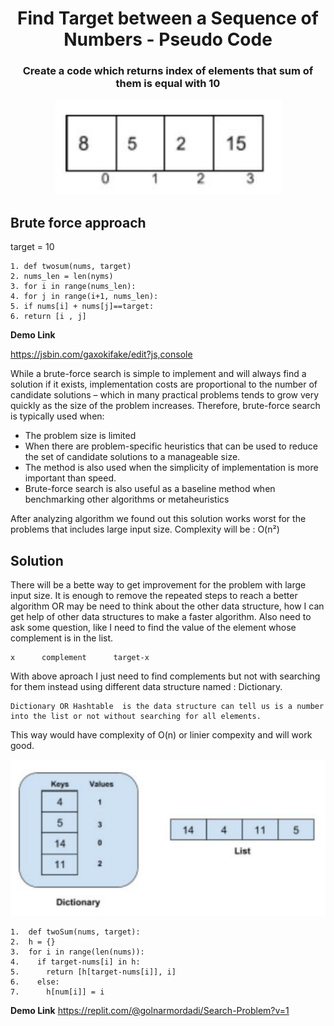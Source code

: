 <div align="center">
  <h1><a>Find Target between a Sequence of Numbers</a> - Pseudo Code</h1>

  <h3>Create a code which returns index of elements that sum of them is equal with 10</h3>
</div>


  <p align="center"><img alt="Sequence" src="assets/1.png" /></p>


## Brute force approach

target = 10

```
1. def twosum(nums, target)
2. nums_len = len(nyms)
3. for i in range(nums_len):
4. for j in range(i+1, nums_len):
5. if nums[i] + nums[j]==target:
6. return [i , j]
```

**Demo Link**

https://jsbin.com/gaxokifake/edit?js,console

While a brute-force search is simple to implement and will always find a solution if it exists, implementation costs are proportional to the number of candidate solutions – which in many practical problems tends to grow very quickly as the size of the problem increases. Therefore, brute-force search is typically used when:
* The problem size is limited
* When there are problem-specific heuristics that can be used to reduce the set of candidate solutions to a manageable size. 
* The method is also used when the simplicity of implementation is more important than speed.
* Brute-force search is also useful as a baseline method when benchmarking other algorithms or metaheuristics

After analyzing algorithm we found out this solution works worst for the problems that includes large input size. Complexity will be : O(n²)


## Solution
There will be a bette way to get improvement for the problem with large input size. It is enough to remove the repeated steps to reach a better algorithm OR may be need to think about the other data structure, how I can get help of other data structures to make a faster algorithm. Also need to ask some question, like I need to find the value of the element whose complement is in the list. 

```
x      complement      target-x
```

With above aproach I just need to find complements but not with searching for them instead using different data structure named : Dictionary.

```
Dictionary OR Hashtable  is the data structure can tell us is a number into the list or not without searching for all elements.
```

This way would have complexity of O(n) or linier compexity and will work good.


  <p align="center"><img alt="Sequence" src="assets/2.png" /></p>


```
1.  def twoSum(nums, target):
2.  h = {}
3.  for i in range(len(nums)):
4.    if target-nums[i] in h:
5.      return [h[target-nums[i]], i]
6.    else:
7.      h[num[i]] = i
```

**Demo Link**
https://replit.com/@golnarmordadi/Search-Problem?v=1
